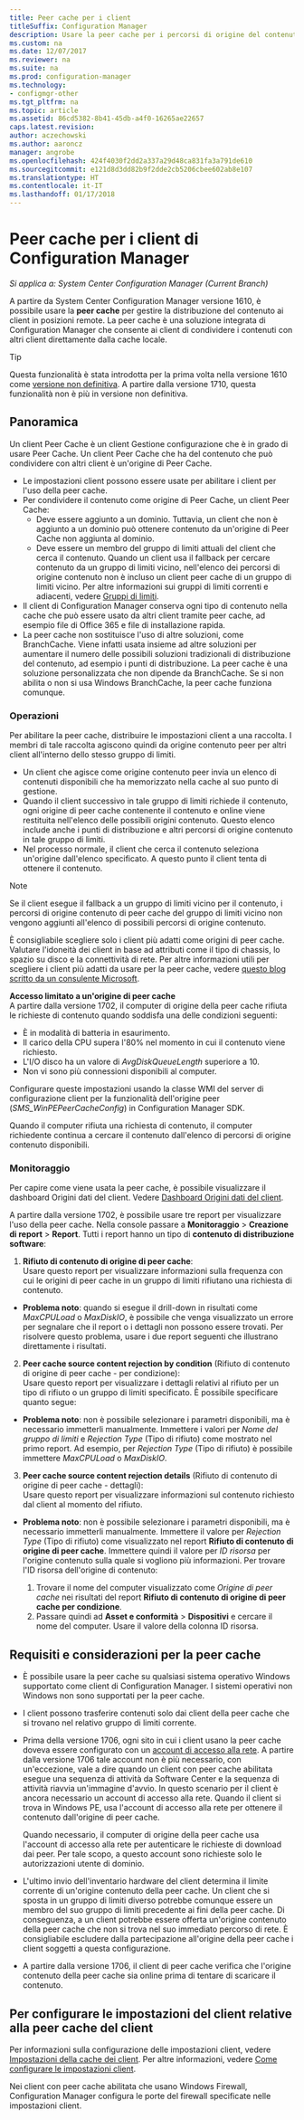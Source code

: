 ```yaml
---
title: Peer cache per i client
titleSuffix: Configuration Manager
description: Usare la peer cache per i percorsi di origine del contenuto del client quando si distribuiscono contenuti con System Center Configuration Manager.
ms.custom: na
ms.date: 12/07/2017
ms.reviewer: na
ms.suite: na
ms.prod: configuration-manager
ms.technology:
- configmgr-other
ms.tgt_pltfrm: na
ms.topic: article
ms.assetid: 86cd5382-8b41-45db-a4f0-16265ae22657
caps.latest.revision: 
author: aczechowski
ms.author: aaroncz
manager: angrobe
ms.openlocfilehash: 424f4030f2dd2a337a29d48ca831fa3a791de610
ms.sourcegitcommit: e121d8d3dd82b9f2dde2cb5206cbee602ab8e107
ms.translationtype: HT
ms.contentlocale: it-IT
ms.lasthandoff: 01/17/2018
---
```

# <a name="peer-cache-for-configuration-manager-clients"></a>Peer cache per i client di Configuration Manager

*Si applica a: System Center Configuration Manager (Current Branch)*

A partire da System Center Configuration Manager versione 1610, è possibile usare la **peer cache** per gestire la distribuzione del contenuto ai client in posizioni remote. La peer cache è una soluzione integrata di Configuration Manager che consente ai client di condividere i contenuti con altri client direttamente dalla cache locale.   

> [!TIP]  
> Questa funzionalità è stata introdotta per la prima volta nella versione 1610 come [versione non definitiva](/sccm/core/servers/manage/pre-release-features). A partire dalla versione 1710, questa funzionalità non è più in versione non definitiva.

## <a name="overview"></a>Panoramica
Un client Peer Cache è un client Gestione configurazione che è in grado di usare Peer Cache. Un client Peer Cache che ha del contenuto che può condividere con altri client è un'origine di Peer Cache.
 -  Le impostazioni client possono essere usate per abilitare i client per l'uso della peer cache.
 -  Per condividere il contenuto come origine di Peer Cache, un client Peer Cache:
    -  Deve essere aggiunto a un dominio. Tuttavia, un client che non è aggiunto a un dominio può ottenere contenuto da un'origine di Peer Cache non aggiunta al dominio.
    -  Deve essere un membro del gruppo di limiti attuali del client che cerca il contenuto. Quando un client usa il fallback per cercare contenuto da un gruppo di limiti vicino, nell'elenco dei percorsi di origine contenuto non è incluso un client peer cache di un gruppo di limiti vicino. Per altre informazioni sui gruppi di limiti correnti e adiacenti, vedere [Gruppi di limiti](/sccm/core/servers/deploy/configure/define-site-boundaries-and-boundary-groups##a-namebkmkboundarygroupsa-boundary-groups).
 - Il client di Configuration Manager conserva ogni tipo di contenuto nella cache che può essere usato da altri client tramite peer cache, ad esempio file di Office 365 e file di installazione rapida.<!--SMS.500850-->
 -  La peer cache non sostituisce l'uso di altre soluzioni, come BranchCache. Viene infatti usata insieme ad altre soluzioni per aumentare il numero delle possibili soluzioni tradizionali di distribuzione del contenuto, ad esempio i punti di distribuzione. La peer cache è una soluzione personalizzata che non dipende da BranchCache.  Se si non abilita o non si usa Windows BranchCache, la peer cache funziona comunque.

### <a name="operations"></a>Operazioni

Per abilitare la peer cache, distribuire le impostazioni client a una raccolta. I membri di tale raccolta agiscono quindi da origine contenuto peer per altri client all'interno dello stesso gruppo di limiti.
 -  Un client che agisce come origine contenuto peer invia un elenco di contenuti disponibili che ha memorizzato nella cache al suo punto di gestione.
 -  Quando il client successivo in tale gruppo di limiti richiede il contenuto, ogni origine di peer cache contenente il contenuto e online viene restituita nell'elenco delle possibili origini contenuto. Questo elenco include anche i punti di distribuzione e altri percorsi di origine contenuto in tale gruppo di limiti.
 -  Nel processo normale, il client che cerca il contenuto seleziona un'origine dall'elenco specificato. A questo punto il client tenta di ottenere il contenuto.

> [!NOTE]
> Se il client esegue il fallback a un gruppo di limiti vicino per il contenuto, i percorsi di origine contenuto di peer cache del gruppo di limiti vicino non vengono aggiunti all'elenco di possibili percorsi di origine contenuto.  


È consigliabile scegliere solo i client più adatti come origini di peer cache. Valutare l'idoneità dei client in base ad attributi come il tipo di chassis, lo spazio su disco e la connettività di rete. Per altre informazioni utili per scegliere i client più adatti da usare per la peer cache, vedere [questo blog scritto da un consulente Microsoft](https://blogs.technet.microsoft.com/setprice/2016/06/29/pe-peer-cache-custom-reporting-examples/).

**Accesso limitato a un'origine di peer cache**  
A partire dalla versione 1702, il computer di origine della peer cache rifiuta le richieste di contenuto quando soddisfa una delle condizioni seguenti:  
  -  È in modalità di batteria in esaurimento.
  -  Il carico della CPU supera l'80% nel momento in cui il contenuto viene richiesto.
  -  L'I/O disco ha un valore di *AvgDiskQueueLength* superiore a 10.
  -  Non vi sono più connessioni disponibili al computer.   

Configurare queste impostazioni usando la classe WMI del server di configurazione client per la funzionalità dell'origine peer (*SMS_WinPEPeerCacheConfig*) in Configuration Manager SDK.

Quando il computer rifiuta una richiesta di contenuto, il computer richiedente continua a cercare il contenuto dall'elenco di percorsi di origine contenuto disponibili.   



### <a name="monitoring"></a>Monitoraggio   
Per capire come viene usata la peer cache, è possibile visualizzare il dashboard Origini dati del client. Vedere [Dashboard Origini dati del client](/sccm/core/servers/deploy/configure/monitor-content-you-have-distributed#client-data-sources-dashboard).

A partire dalla versione 1702, è possibile usare tre report per visualizzare l'uso della peer cache. Nella console passare a **Monitoraggio** > **Creazione di report** > **Report**. Tutti i report hanno un tipo di **contenuto di distribuzione software**:
1.  **Rifiuto di contenuto di origine di peer cache**:  
Usare questo report per visualizzare informazioni sulla frequenza con cui le origini di peer cache in un gruppo di limiti rifiutano una richiesta di contenuto.
 - **Problema noto**: quando si esegue il drill-down in risultati come *MaxCPULoad* o *MaxDiskIO*, è possibile che venga visualizzato un errore per segnalare che il report o i dettagli non possono essere trovati. Per risolvere questo problema, usare i due report seguenti che illustrano direttamente i risultati.

2. **Peer cache source content rejection by condition** (Rifiuto di contenuto di origine di peer cache - per condizione):  
Usare questo report per visualizzare i dettagli relativi al rifiuto per un tipo di rifiuto o un gruppo di limiti specificato. È possibile specificare quanto segue:

  - **Problema noto**: non è possibile selezionare i parametri disponibili, ma è necessario immetterli manualmente. Immettere i valori per *Nome del gruppo di limiti* e *Rejection Type* (Tipo di rifiuto) come mostrato nel primo report. Ad esempio, per *Rejection Type* (Tipo di rifiuto) è possibile immettere *MaxCPULoad* o *MaxDiskIO*.

3. **Peer cache source content rejection details** (Rifiuto di contenuto di origine di peer cache - dettagli):   
  Usare questo report per visualizzare informazioni sul contenuto richiesto dal client al momento del rifiuto.

 - **Problema noto**: non è possibile selezionare i parametri disponibili, ma è necessario immetterli manualmente. Immettere il valore per *Rejection Type* (Tipo di rifiuto) come visualizzato nel report **Rifiuto di contenuto di origine di peer cache**. Immettere quindi il valore per *ID risorsa* per l'origine contenuto sulla quale si vogliono più informazioni.  Per trovare l'ID risorsa dell'origine di contenuto:  

    1. Trovare il nome del computer visualizzato come *Origine di peer cache* nei risultati del report **Rifiuto di contenuto di origine di peer cache per condizione**.  
    2. Passare quindi ad **Asset e conformità** > **Dispositivi** e cercare il nome del computer. Usare il valore della colonna ID risorsa.  


## <a name="requirements-and-considerations-for-peer-cache"></a>Requisiti e considerazioni per la peer cache
-   È possibile usare la peer cache su qualsiasi sistema operativo Windows supportato come client di Configuration Manager. I sistemi operativi non Windows non sono supportati per la peer cache.

-   I client possono trasferire contenuti solo dai client della peer cache che si trovano nel relativo gruppo di limiti corrente.

-   Prima della versione 1706, ogni sito in cui i client usano la peer cache doveva essere configurato con un [account di accesso alla rete](/sccm/core/plan-design/hierarchy/manage-accounts-to-access-content#a-namebkmknaaa-network-access-account). A partire dalla versione 1706 tale account non è più necessario, con un'eccezione,  vale a dire quando un client con peer cache abilitata esegue una sequenza di attività da Software Center e la sequenza di attività riavvia un'immagine d'avvio. In questo scenario per il client è ancora necessario un account di accesso alla rete. Quando il client si trova in Windows PE, usa l'account di accesso alla rete per ottenere il contenuto dall'origine di peer cache.

    Quando necessario, il computer di origine della peer cache usa l'account di accesso alla rete per autenticare le richieste di download dai peer. Per tale scopo, a questo account sono richieste solo le autorizzazioni utente di dominio.

-   L'ultimo invio dell'inventario hardware del client determina il limite corrente di un'origine contenuto della peer cache. Un client che si sposta in un gruppo di limiti diverso potrebbe comunque essere un membro del suo gruppo di limiti precedente ai fini della peer cache. Di conseguenza, a un client potrebbe essere offerta un'origine contenuto della peer cache che non si trova nel suo immediato percorso di rete. È consigliabile escludere dalla partecipazione all'origine della peer cache i client soggetti a questa configurazione.
-    A partire dalla versione 1706, il client di peer cache verifica che l'origine contenuto della peer cache sia online prima di tentare di scaricare il contenuto. <!--sms.498675-->

## <a name="to-configure-client-peer-cache-client-settings"></a>Per configurare le impostazioni del client relative alla peer cache del client
Per informazioni sulla configurazione delle impostazioni client, vedere [Impostazioni della cache dei client](/sccm/core/clients/deploy/about-client-settings#client-cache-settings). Per altre informazioni, vedere [Come configurare le impostazioni client](/sccm/core/clients/deploy/configure-client-settings).

Nei client con peer cache abilitata che usano Windows Firewall, Configuration Manager configura le porte del firewall specificate nelle impostazioni client.
